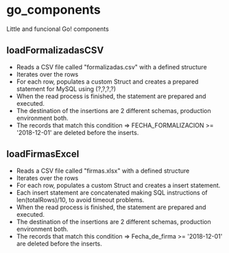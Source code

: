 # go_components
Little and funcional Go! components


## loadFormalizadasCSV

  * Reads a CSV file called "formalizadas.csv" with a defined structure
  * Iterates over the rows
  * For each row, populates a custom Struct and creates a prepared statement for MySQL using (?,?,?,?)
  * When the read process is finished, the statement are prepared and executed.
  * The destination of the insertions are 2 different schemas, production environment both. 
  * The records that match this condition => FECHA_FORMALIZACION >= '2018-12-01' are deleted before the inserts.
  
  
## loadFirmasExcel

  * Reads a CSV file called "firmas.xlsx" with a defined structure
  * Iterates over the rows
  * For each row, populates a custom Struct and creates a insert statement.
  * Each insert statement are concatenated making SQL instructions of len(totalRows)/10, to avoid timeout problems.
  * When the read process is finished, the statement are prepared and executed.
  * The destination of the insertions are 2 different schemas, production environment both. 
  * The records that match this condition => Fecha_de_firma >= '2018-12-01' are deleted before the inserts.
